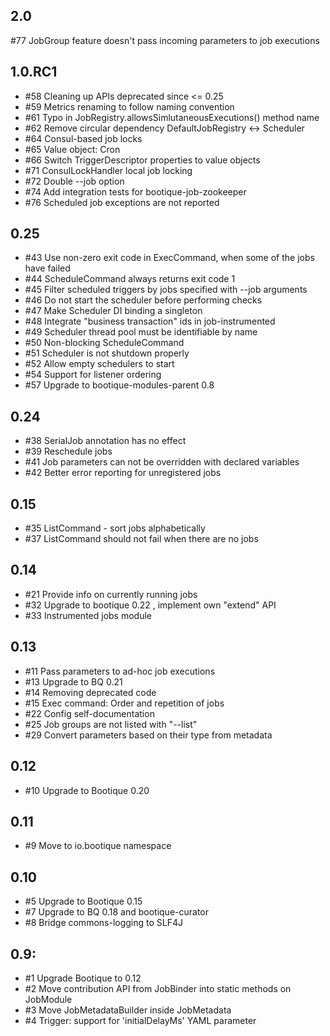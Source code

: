 ## 2.0

#77 JobGroup feature doesn't pass incoming parameters to job executions 

## 1.0.RC1

* #58 Cleaning up APIs deprecated since <= 0.25
* #59 Metrics renaming to follow naming convention
* #61 Typo in JobRegistry.allowsSimlutaneousExecutions() method name 
* #62 Remove circular dependency DefaultJobRegistry <-> Scheduler
* #64 Consul-based job locks
* #65 Value object: Cron
* #66 Switch TriggerDescriptor properties to value objects
* #71 ConsulLockHandler local job locking
* #72 Double --job option
* #74 Add integration tests for bootique-job-zookeeper
* #76 Scheduled job exceptions are not reported 

## 0.25

* #43 Use non-zero exit code in ExecCommand, when some of the jobs have failed
* #44 ScheduleCommand always returns exit code 1
* #45 Filter scheduled triggers by jobs specified with --job arguments
* #46 Do not start the scheduler before performing checks
* #47 Make Scheduler DI binding a singleton
* #48 Integrate "business transaction" ids in job-instrumented
* #49 Scheduler thread pool must be identifiable by name
* #50 Non-blocking ScheduleCommand
* #51 Scheduler is not shutdown properly
* #52 Allow empty schedulers to start
* #54 Support for listener ordering
* #57 Upgrade to bootique-modules-parent 0.8

## 0.24

* #38 SerialJob annotation has no effect
* #39 Reschedule jobs
* #41 Job parameters can not be overridden with declared variables
* #42 Better error reporting for unregistered jobs

## 0.15

* #35 ListCommand - sort jobs alphabetically 
* #37 ListCommand should not fail when there are no jobs

## 0.14

* #21 Provide info on currently running jobs
* #32 Upgrade to bootique 0.22 , implement own "extend" API
* #33 Instrumented jobs module

## 0.13

* #11 Pass parameters to ad-hoc job executions
* #13 Upgrade to BQ 0.21
* #14 Removing deprecated code
* #15 Exec command: Order and repetition of jobs
* #22 Config self-documentation
* #25 Job groups are not listed with "--list"
* #29 Convert parameters based on their type from metadata

## 0.12

* #10 Upgrade to Bootique 0.20

## 0.11

* #9 Move to io.bootique namespace

## 0.10

* #5 Upgrade to Bootique 0.15
* #7 Upgrade to BQ 0.18 and bootique-curator
* #8 Bridge commons-logging to SLF4J

## 0.9:

* #1 Upgrade Bootique to 0.12
* #2 Move contribution API from JobBinder into static methods on JobModule
* #3 Move JobMetadataBuilder inside JobMetadata
* #4 Trigger: support for 'initialDelayMs' YAML parameter
